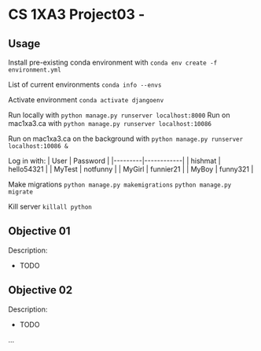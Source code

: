 # CS 1XA3 Project03 - <Salehh6>

## Usage

Install pre-existing conda environment with
`conda env create -f environment.yml` 

List of current environments
`conda info --envs` 

Activate environment
`conda activate djangoenv` 

Run locally with
`python manage.py runserver localhost:8000` 
Run on mac1xa3.ca with
`python manage.py runserver localhost:10086` 

Run on mac1xa3.ca on the background with
`python manage.py runserver localhost:10086 &` 

Log in with:
| User    | Password   |
|---------|------------|
| hishmat | hello54321 |
| MyTest  | notfunny   |
| MyGirl  | funnier21  |
| MyBoy   | funny321   |

Make migrations
`python manage.py makemigrations` 
`python manage.py migrate` 

Kill server
`killall python` 

## Objective 01

Description:

* TODO

## Objective 02

Description:

* TODO

...